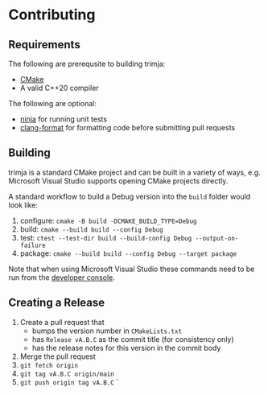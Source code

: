 # Contributing

## Requirements

The following are prerequsite to building trimja:
  * [CMake](https://cmake.org/)
  * A valid C++20 compiler

The following are optional:
  * [ninja](https://ninja-build.org/) for running unit tests
  * [clang-format](https://clang.llvm.org/docs/ClangFormat.html) for formatting
    code before submitting pull requests

## Building

trimja is a standard CMake project and can be built in a variety of ways, e.g.
Microsoft Visual Studio supports opening CMake projects directly.

A standard workflow to build a Debug version into the `build` folder would look
like:

  1. configure: `cmake -B build -DCMAKE_BUILD_TYPE=Debug`
  2. build: `cmake --build build --config Debug`
  3. test: `ctest --test-dir build --build-config Debug --output-on-failure`
  4. package: `cmake --build build --config Debug --target package`

Note that when using Microsoft Visual Studio these commands need to be run from
the
[developer console](https://learn.microsoft.com/en-us/visualstudio/ide/reference/command-prompt-powershell).

## Creating a Release

  1. Create a pull request that
     * bumps the version number in `CMakeLists.txt`
     * has `Release vA.B.C` as the commit title (for consistency only)
     * has the release notes for this version in the commit body
  2. Merge the pull request
  3. `git fetch origin`
  4. `git tag vA.B.C origin/main`
  5. `git push origin tag vA.B.C`
`